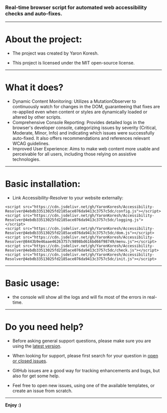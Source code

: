 ### Real-time browser script for automated web accessibility checks and auto-fixes.

- - -

# About the project:

* The project was created by Yaron Koresh.

* This project is licensed under the MIT open-source license.

- - -

# What it does?

* Dynamic Content Monitoring: Utilizes a MutationObserver to continuously watch for changes in the DOM, guaranteeing that fixes are re-applied even when content or styles are dynamically loaded or altered by other scripts.
* Comprehensive Console Reporting: Provides detailed logs in the browser's developer console, categorizing issues by severity (Critical, Moderate, Minor, Info) and indicating which issues were successfully auto-fixed. It also offers recommendations and references relevant WCAG guidelines.
* Improved User Experience: Aims to make web content more usable and perceivable for all users, including those relying on assistive technologies.

- - -

# Basic installation:

* Link Accessibility-Resolver to your website externally:
```
<script src="https://cdn.jsdelivr.net/gh/YaronKoresh/Accessibility-Resolver@4ebdb33513025fd2185ace076da9413c3757c5dc/config.js"></script>
<script src="https://cdn.jsdelivr.net/gh/YaronKoresh/Accessibility-Resolver@4ebdb33513025fd2185ace076da9413c3757c5dc/logging.js"></script>
<script src="https://cdn.jsdelivr.net/gh/YaronKoresh/Accessibility-Resolver@4ebdb33513025fd2185ace076da9413c3757c5dc/dom.js"></script>
<script src="https://cdn.jsdelivr.net/gh/YaronKoresh/Accessibility-Resolver@8443b9e46aae46263757c9898bd616bd66f98749/menu.js"></script>
<script src="https://cdn.jsdelivr.net/gh/YaronKoresh/Accessibility-Resolver@4ebdb33513025fd2185ace076da9413c3757c5dc/check.js"></script>
<script src="https://cdn.jsdelivr.net/gh/YaronKoresh/Accessibility-Resolver@4ebdb33513025fd2185ace076da9413c3757c5dc/init.js"></script>
```

- - -

# Basic usage:

* the console will show all the logs and will fix most of the errors in real-time.

- - -

# Do you need help?

* Before asking general support questions, please make sure you are using the [latest version](https://github.com/YaronKoresh/Accessibility-Resolver/releases/latest).

* When looking for support, please first search for your question in [open or closed issues](https://github.com/YaronKoresh/Accessibility-Resolver/issues?q=is%3Aissue).

* GitHub issues are a good way for tracking enhancements and bugs, but also for get some help.

* Feel free to open new issues, using one of the available templates, or create an issue from scratch.

- - -

**Enjoy :)**
